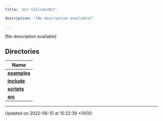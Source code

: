 ```yaml
---
title: 'dir ColliderBit'

description: "[No description available]"

---
```







[No description available]

## Directories

| Name           |
| -------------- |
| **[examples](/documentation/code/gambit_2.2/files/dir_5ec7ed99c429be57649080f5572cb885/#dir-examples)**  |
| **[include](/documentation/code/gambit_2.2/files/dir_86971f7a3e033a44fdd79643f3070191/#dir-include)**  |
| **[scripts](/documentation/code/gambit_2.2/files/dir_8d8d78fa40d3abc744d88b85d344fbd6/#dir-scripts)**  |
| **[src](/documentation/code/gambit_2.2/files/dir_ebc0d8ef92b132863f07a78e664e2ed5/#dir-src)**  |






-------------------------------

Updated on 2022-08-10 at 15:22:39 +0000
